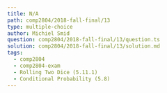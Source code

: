 ```yaml
---
title: N/A
path: comp2804/2018-fall-final/13
type: multiple-choice
author: Michiel Smid
question: comp2804/2018-fall-final/13/question.ts
solution: comp2804/2018-fall-final/13/solution.md
tags:
  - comp2804
  - comp2804-exam
  - Rolling Two Dice (5.11.1)
  - Conditional Probability (5.8)
---
```

